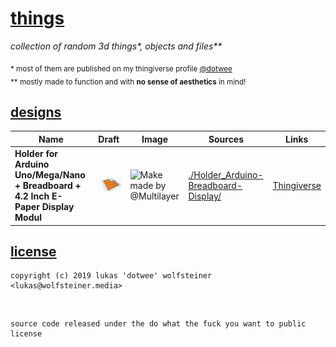 # [things](https://www.thingiverse.com/dotwee)

_collection of random 3d things*, objects and files**_

<sub>* most of them are published on my thingiverse profile [@dotwee](https://www.thingiverse.com/dotwee)</sub>
</br>
<sub>** mostly made to function and with **no sense of aesthetics** in mind!</sub>

## [designs](https://www.thingiverse.com/dotwee/designs)

| Name | Draft | Image | Sources | Links |
|------|--------|--------|---------|-------|
| **Holder for Arduino Uno/Mega/Nano + Breadboard + 4.2 Inch E-Paper Display Modul** | ![Draft](./Holder_Arduino-Breadboard-Display/Holder_Arduino-Breadboard-Display.png) | ![Make made by @Multilayer](https://cdn.thingiverse.com/assets/33/56/b8/d2/fd/IMG_0198.JPG) | [./Holder_Arduino-Breadboard-Display/](./Holder_Arduino-Breadboard-Display/README.md) | [Thingiverse](https://www.thingiverse.com/thing:3826259) |

## [license](./LICENSE)

    copyright (c) 2019 lukas 'dotwee' wolfsteiner <lukas@wolfsteiner.media>

<br />

    source code released under the do what the fuck you want to public license
